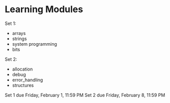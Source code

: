 # Learning Modules
Set 1:

- arrays
- strings
- system programming
- bits

Set 2:

- allocation
- debug
- error_handling
- structures

Set 1 due Friday, February 1, 11:59 PM
Set 2 due Friday, February 8, 11:59 PM


